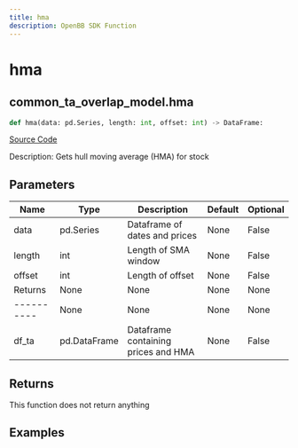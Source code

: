 ```yaml
---
title: hma
description: OpenBB SDK Function
---
```


# hma

## common_ta_overlap_model.hma

```python title='openbb_terminal/common/technical_analysis/overlap_model.py'
def hma(data: pd.Series, length: int, offset: int) -> DataFrame:
```
[Source Code](https://github.com/OpenBB-finance/OpenBBTerminal/tree/main/openbb_terminal/common/technical_analysis/overlap_model.py#L91)

Description: Gets hull moving average (HMA) for stock

## Parameters

| Name | Type | Description | Default | Optional |
| ---- | ---- | ----------- | ------- | -------- |
| data | pd.Series | Dataframe of dates and prices | None | False |
| length | int | Length of SMA window | None | False |
| offset | int | Length of offset | None | False |
| Returns | None | None | None | None |
| ---------- | None | None | None | None |
| df_ta | pd.DataFrame | Dataframe containing prices and HMA | None | False |

## Returns

This function does not return anything

## Examples

